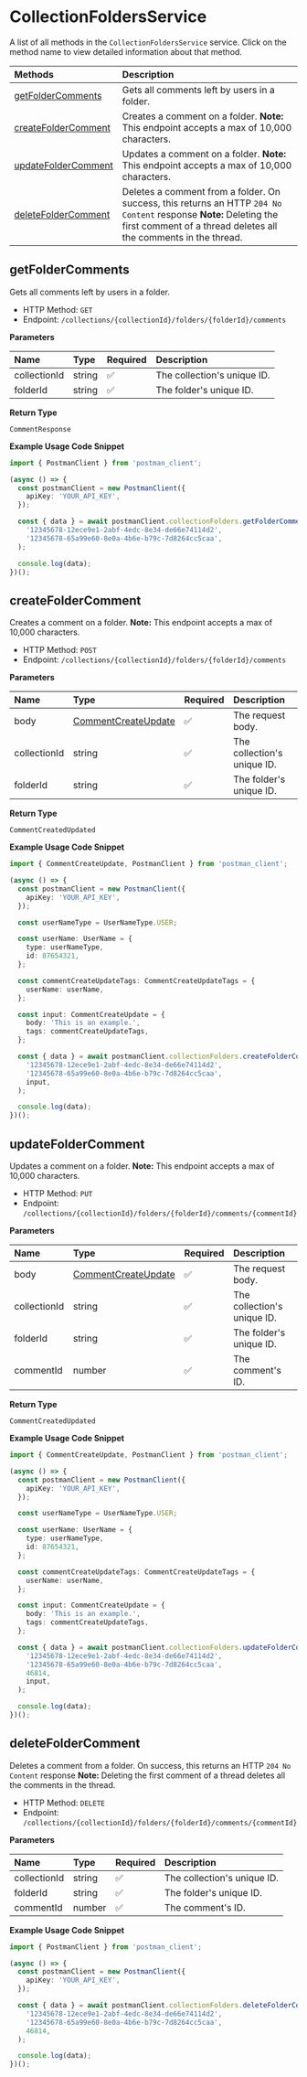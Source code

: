 # CollectionFoldersService

A list of all methods in the `CollectionFoldersService` service. Click on the method name to view detailed information about that method.

| Methods                                     | Description                                                                                                                                                                          |
| :------------------------------------------ | :----------------------------------------------------------------------------------------------------------------------------------------------------------------------------------- |
| [getFolderComments](#getfoldercomments)     | Gets all comments left by users in a folder.                                                                                                                                         |
| [createFolderComment](#createfoldercomment) | Creates a comment on a folder. **Note:** This endpoint accepts a max of 10,000 characters.                                                                                           |
| [updateFolderComment](#updatefoldercomment) | Updates a comment on a folder. **Note:** This endpoint accepts a max of 10,000 characters.                                                                                           |
| [deleteFolderComment](#deletefoldercomment) | Deletes a comment from a folder. On success, this returns an HTTP `204 No Content` response **Note:** Deleting the first comment of a thread deletes all the comments in the thread. |

## getFolderComments

Gets all comments left by users in a folder.

- HTTP Method: `GET`
- Endpoint: `/collections/{collectionId}/folders/{folderId}/comments`

**Parameters**

| Name         | Type   | Required | Description                 |
| :----------- | :----- | :------- | :-------------------------- |
| collectionId | string | ✅       | The collection's unique ID. |
| folderId     | string | ✅       | The folder's unique ID.     |

**Return Type**

`CommentResponse`

**Example Usage Code Snippet**

```typescript
import { PostmanClient } from 'postman_client';

(async () => {
  const postmanClient = new PostmanClient({
    apiKey: 'YOUR_API_KEY',
  });

  const { data } = await postmanClient.collectionFolders.getFolderComments(
    '12345678-12ece9e1-2abf-4edc-8e34-de66e74114d2',
    '12345678-65a99e60-8e0a-4b6e-b79c-7d8264cc5caa',
  );

  console.log(data);
})();
```

## createFolderComment

Creates a comment on a folder. **Note:** This endpoint accepts a max of 10,000 characters.

- HTTP Method: `POST`
- Endpoint: `/collections/{collectionId}/folders/{folderId}/comments`

**Parameters**

| Name         | Type                                                    | Required | Description                 |
| :----------- | :------------------------------------------------------ | :------- | :-------------------------- |
| body         | [CommentCreateUpdate](../models/CommentCreateUpdate.md) | ✅       | The request body.           |
| collectionId | string                                                  | ✅       | The collection's unique ID. |
| folderId     | string                                                  | ✅       | The folder's unique ID.     |

**Return Type**

`CommentCreatedUpdated`

**Example Usage Code Snippet**

```typescript
import { CommentCreateUpdate, PostmanClient } from 'postman_client';

(async () => {
  const postmanClient = new PostmanClient({
    apiKey: 'YOUR_API_KEY',
  });

  const userNameType = UserNameType.USER;

  const userName: UserName = {
    type: userNameType,
    id: 87654321,
  };

  const commentCreateUpdateTags: CommentCreateUpdateTags = {
    userName: userName,
  };

  const input: CommentCreateUpdate = {
    body: 'This is an example.',
    tags: commentCreateUpdateTags,
  };

  const { data } = await postmanClient.collectionFolders.createFolderComment(
    '12345678-12ece9e1-2abf-4edc-8e34-de66e74114d2',
    '12345678-65a99e60-8e0a-4b6e-b79c-7d8264cc5caa',
    input,
  );

  console.log(data);
})();
```

## updateFolderComment

Updates a comment on a folder. **Note:** This endpoint accepts a max of 10,000 characters.

- HTTP Method: `PUT`
- Endpoint: `/collections/{collectionId}/folders/{folderId}/comments/{commentId}`

**Parameters**

| Name         | Type                                                    | Required | Description                 |
| :----------- | :------------------------------------------------------ | :------- | :-------------------------- |
| body         | [CommentCreateUpdate](../models/CommentCreateUpdate.md) | ✅       | The request body.           |
| collectionId | string                                                  | ✅       | The collection's unique ID. |
| folderId     | string                                                  | ✅       | The folder's unique ID.     |
| commentId    | number                                                  | ✅       | The comment's ID.           |

**Return Type**

`CommentCreatedUpdated`

**Example Usage Code Snippet**

```typescript
import { CommentCreateUpdate, PostmanClient } from 'postman_client';

(async () => {
  const postmanClient = new PostmanClient({
    apiKey: 'YOUR_API_KEY',
  });

  const userNameType = UserNameType.USER;

  const userName: UserName = {
    type: userNameType,
    id: 87654321,
  };

  const commentCreateUpdateTags: CommentCreateUpdateTags = {
    userName: userName,
  };

  const input: CommentCreateUpdate = {
    body: 'This is an example.',
    tags: commentCreateUpdateTags,
  };

  const { data } = await postmanClient.collectionFolders.updateFolderComment(
    '12345678-12ece9e1-2abf-4edc-8e34-de66e74114d2',
    '12345678-65a99e60-8e0a-4b6e-b79c-7d8264cc5caa',
    46814,
    input,
  );

  console.log(data);
})();
```

## deleteFolderComment

Deletes a comment from a folder. On success, this returns an HTTP `204 No Content` response **Note:** Deleting the first comment of a thread deletes all the comments in the thread.

- HTTP Method: `DELETE`
- Endpoint: `/collections/{collectionId}/folders/{folderId}/comments/{commentId}`

**Parameters**

| Name         | Type   | Required | Description                 |
| :----------- | :----- | :------- | :-------------------------- |
| collectionId | string | ✅       | The collection's unique ID. |
| folderId     | string | ✅       | The folder's unique ID.     |
| commentId    | number | ✅       | The comment's ID.           |

**Example Usage Code Snippet**

```typescript
import { PostmanClient } from 'postman_client';

(async () => {
  const postmanClient = new PostmanClient({
    apiKey: 'YOUR_API_KEY',
  });

  const { data } = await postmanClient.collectionFolders.deleteFolderComment(
    '12345678-12ece9e1-2abf-4edc-8e34-de66e74114d2',
    '12345678-65a99e60-8e0a-4b6e-b79c-7d8264cc5caa',
    46814,
  );

  console.log(data);
})();
```

<!-- This file was generated by liblab | https://liblab.com/ -->
